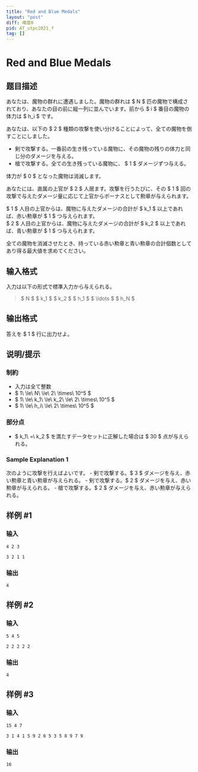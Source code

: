 ```yaml
---
title: "Red and Blue Medals"
layout: "post"
diff: 难度0
pid: AT_utpc2021_f
tag: []
---
```


# Red and Blue Medals

## 题目描述

[problemUrl]: https://atcoder.jp/contests/utpc2021/tasks/utpc2021_f

あなたは、魔物の群れに遭遇しました。魔物の群れは $ N $ 匹の魔物で構成されており、あなたの目の前に縦一列に並んでいます。前から $ i $ 番目の魔物の体力は $ h_i $ です。

あなたは、以下の $ 2 $ 種類の攻撃を使い分けることによって、全ての魔物を倒すことにしました。

- 剣で攻撃する。一番前の生き残っている魔物に、その魔物の残りの体力と同じ分のダメージを与える。
- 槍で攻撃する。全ての生き残っている魔物に、 $ 1 $ ダメージずつ与える。

体力が $ 0 $ となった魔物は消滅します。

あなたには、直属の上官が $ 2 $ 人居ます。攻撃を行うたびに、その $ 1 $ 回の攻撃で与えたダメージ量に応じて上官からボーナスとして勲章が与えられます。

$ 1 $ 人目の上官からは、魔物に与えたダメージの合計が $ k_1 $ 以上であれば、赤い勲章が $ 1 $ つ与えられます。  
 $ 2 $ 人目の上官からは、魔物に与えたダメージの合計が $ k_2 $ 以上であれば、青い勲章が $ 1 $ つ与えられます。

全ての魔物を消滅させたとき、持っている赤い勲章と青い勲章の合計個数としてあり得る最大値を求めてください。

## 输入格式

入力は以下の形式で標準入力から与えられる。

> $ N $ $ k_1 $ $ k_2 $ $ h_1 $ $ \ldots $ $ h_N $

## 输出格式

答えを $ 1 $ 行に出力せよ。

## 说明/提示

### 制約

- 入力は全て整数
- $ 1\ \le\ N\ \le\ 2\ \times\ 10^5 $
- $ 1\ \le\ k_1\ \le\ k_2\ \le\ 2\ \times\ 10^5 $
- $ 1\ \le\ h_i\ \le\ 2\ \times\ 10^5 $

### 部分点

- $ k_1\ =\ k_2 $ を満たすデータセットに正解した場合は $ 30 $ 点が与えられる。

### Sample Explanation 1

次のように攻撃を行えばよいです。 - 剣で攻撃する。$ 3 $ ダメージを与え、赤い勲章と青い勲章が与えられる。 - 剣で攻撃する。$ 2 $ ダメージを与え、赤い勲章が与えられる。 - 槍で攻撃する。$ 2 $ ダメージを与え、赤い勲章が与えられる。

## 样例 #1

### 输入

```
4 2 3
3 2 1 1
```

### 输出

```
4
```

## 样例 #2

### 输入

```
5 4 5
2 2 2 2 2
```

### 输出

```
4
```

## 样例 #3

### 输入

```
15 4 7
3 1 4 1 5 9 2 6 5 3 5 8 9 7 9
```

### 输出

```
16
```

